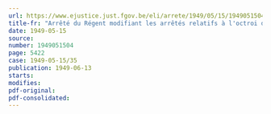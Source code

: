 ```yaml
---
url: https://www.ejustice.just.fgov.be/eli/arrete/1949/05/15/1949051504/justel
title-fr: "Arrêté du Régent modifiant les arrêtés relatifs à l'octroi d'une indemnité en faveur des ayants droit des militaires soldés de l'armée belge, coordonnes par l'arrêté du Régent du 15 mars 1948"
date: 1949-05-15
source:
number: 1949051504
page: 5422
case: 1949-05-15/35
publication: 1949-06-13
starts:
modifies:
pdf-original:
pdf-consolidated:
---
```


